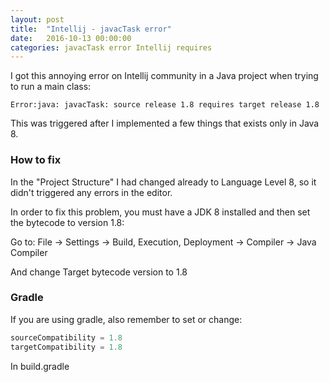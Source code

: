 ```yaml
---
layout: post
title:  "Intellij - javacTask error"
date:   2016-10-13 00:00:00
categories: javacTask error Intellij requires
---
```


I got this annoying error on Intellij community in a Java project when trying to run a main class:

```shell
Error:java: javacTask: source release 1.8 requires target release 1.8
```

This was triggered after I implemented a few things that exists only in Java 8.

### How to fix

In the "Project Structure" I had changed already to Language Level 8, so it didn't triggered any errors in the editor.

In order to fix this problem, you must have a JDK 8 installed and then set the bytecode to version 1.8:

Go to: File -> Settings -> Build, Execution, Deployment -> Compiler -> Java Compiler

And change Target bytecode version to 1.8


### Gradle

If you are using gradle, also remember to set or change:

```groovy
sourceCompatibility = 1.8
targetCompatibility = 1.8
```

In build.gradle
